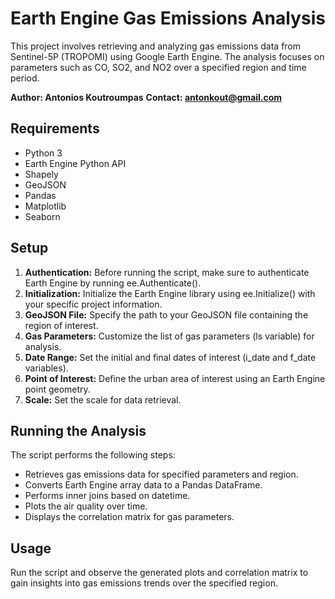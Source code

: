 # Earth Engine Gas Emissions Analysis
This project involves retrieving and analyzing gas emissions data from Sentinel-5P (TROPOMI) using Google Earth Engine. The analysis focuses on parameters such as CO, SO2, and NO2 over a specified region and time period.

**Author: Antonios Koutroumpas**
**Contact: antonkout@gmail.com**

## Requirements
- Python 3
- Earth Engine Python API
- Shapely
- GeoJSON
- Pandas
- Matplotlib
- Seaborn

## Setup
1. **Authentication:** Before running the script, make sure to authenticate Earth Engine by running ee.Authenticate().
2. **Initialization:** Initialize the Earth Engine library using ee.Initialize() with your specific project information.
3. **GeoJSON File:** Specify the path to your GeoJSON file containing the region of interest.
4. **Gas Parameters:** Customize the list of gas parameters (ls variable) for analysis.
5. **Date Range:** Set the initial and final dates of interest (i_date and f_date variables).
6. **Point of Interest:** Define the urban area of interest using an Earth Engine point geometry.
7. **Scale:** Set the scale for data retrieval.

## Running the Analysis
The script performs the following steps:

- Retrieves gas emissions data for specified parameters and region.
- Converts Earth Engine array data to a Pandas DataFrame.
- Performs inner joins based on datetime.
- Plots the air quality over time.
- Displays the correlation matrix for gas parameters.

## Usage
Run the script and observe the generated plots and correlation matrix to gain insights into gas emissions trends over the specified region.
